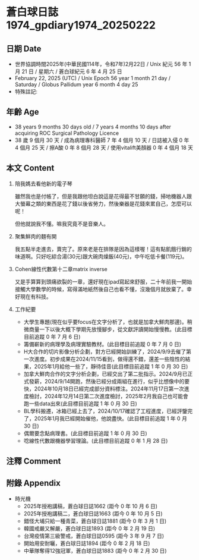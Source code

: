 [_metadata_:encoding]: - "utf-8"
[_metadata_:language]: - "zh-Hant-TW"
[_metadata_:fileformat]: - "markdown"
[_metadata_:MIME_type]: - "text/plain"
[_metadata_:markdown_version]: - "commonmark version 0.30"
[_metadata_:markdown_spec]: - "https://spec.commonmark.org/0.30/"

# 蒼白球日誌1974_gpdiary1974_20250222 #

## 日期 Date ##

* 世界協調時間2025年(中華民國114年，令和7年)2月22日 / Unix 紀元 56 年 1 月 21 日 / 星期六 / 蒼白球紀元 6 年 4 月 25 日
* February 22, 2025 (UTC) / Unix Epoch 56 year 1 month 21 day / Saturday / Globus Pallidum year 6 month 4 day 25
* 特殊註記:

## 年齡 Age ##

* 38 years 9 months 30 days old / 7 years 4 months 10 days after acquiring ROC Surgical Pathology Licence
* 38 歲 9 個月 30 天 / 成為病理專科醫師 7 年 4 個月 10 天 / 日誌被入侵 0 年 4 個月 25 天 / 擦A酸 0 年 8 個月 28 天 / 使用vitalift美顏器 0 年 4 個月 18 天

## 本文 Content ##

1. 陪我媽去看他新的電子琴

    雖然我也是付帳了，但是我跟他坦白說這是花得最不甘願的錢，掃地機器人跟大螢幕之類的東西是花了錢以後省勞力，然後樂器是花錢來累自己，怎麼可以呢！

    但他就說我不懂。嘛我究竟不是音樂人。

2. 聚集鮮肉的麵有開

    我五點半走進去，賣完了。原來老是在排隊是因為這樣喔！這有點飢餓行銷的味道啊。只好吃綜合湯(30元)跟大碗肉燥飯(40元)，中午吃低卡餐(119元)。

3. Cohen線性代數第十二章matrix inverse

    又是手算算到頭痛欲裂的一章，還好現在ipad寫起來舒服，二十年前我一開始接觸大學數學的時候，寫得滿地紙然後自己也看不懂，沒幾個月就放棄了。幸好現在有科技。

4. 工作紀要

    - 大學生專題(現在似乎要focus在文字分析了，也就是加拿大鮮肉那邊)。稍微商量一下以後大概下學期先放慢腳步，從文獻評讀開始慢慢教。(此目標目前追蹤 0 年 7 月 6 日)
    - 籌備嶄新的病理學及病理實驗教材。(此目標目前追蹤 0 年 7 月 0 日)
    - H大合作的切片影像分析企劃，對方已經開始訓練了，2024/9/9去催了第一次進度。初步成果在2024/11/15看到，做得還不錯，還差一些陰性的結果，2025年1月給他一些了，靜待佳音(此目標目前追蹤 1 年 0 月 30 日)
    - 加拿大鮮肉合作的文字分析企劃，已經交出了第二批指示。2024/9月已正式發薪，2024/9/14開跑，然後已經分成兩組在進行，似乎比想像中的要快，2024年10月18日已經完成部分資料標注。2024年11月17日第一次進度檢討，2024年12月14日第二次進度檢討，2025年2月我自己也可能會跑一些data出來(此目標目前追蹤 1 年 0 月 30 日)
    - BL學科搬遷，冰箱已經上去了，2024/10/17確認了工程進度，已經評鑒完了，2025年1月我已經開始催他，他說盡快。(此目標目前追蹤 1 年 0 月 30 日)
    - 偶爾要念點病理書。(此目標目前追蹤 1 年 0 月 30 日)
    - 唸線性代數跟機器學習理論。(此目標目前追蹤 0 年 1 月 28 日)

## 注釋 Comment ##


## 附錄 Appendix ##

* 時光機
    - 2025年授袍講稿，蒼白球日誌1662 (距今 0 年 10 月 6 日)
    - 2025年授袍講稿二，蒼白球日誌1663 (距今 0 年 10 月 5 日)
    - 錯怪大埔只給一種青菜，蒼白球日誌1881 (距今 0 年 3 月 1 日)
    - 韓國戒嚴又解嚴，蒼白球日誌1893 (距今 0 年 2 月 19 日)
    - 台灣疫情第三級警戒，蒼白球日誌0595 (距今 3 年 9 月 7 日)
    - 開始用安耐曬，蒼白球日誌1894 (距今 0 年 2 月 18 日)
    - 中華隊奪得12強冠軍，蒼白球日誌1883 (距今 0 年 2 月 30 日)
